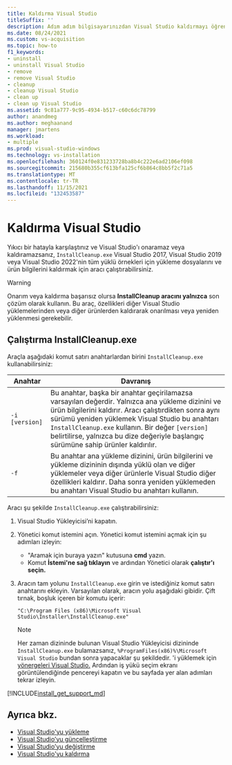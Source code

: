```yaml
---
title: Kaldırma Visual Studio
titleSuffix: ''
description: Adım adım bilgisayarınızdan Visual Studio kaldırmayı öğrenin.
ms.date: 08/24/2021
ms.custom: vs-acquisition
ms.topic: how-to
f1_keywords:
- uninstall
- uninstall Visual Studio
- remove
- remove Visual Studio
- cleanup
- cleanup Visual Studio
- clean up
- clean up Visual Studio
ms.assetid: 9c81a777-9c95-4934-b517-c60c6dc78799
author: anandmeg
ms.author: meghaanand
manager: jmartens
ms.workload:
- multiple
ms.prod: visual-studio-windows
ms.technology: vs-installation
ms.openlocfilehash: 360124f0e831233728ba8b4c222e6ad2106ef098
ms.sourcegitcommit: 215680b355cf613bfa125cf6b864c8bb5f2c71a5
ms.translationtype: MT
ms.contentlocale: tr-TR
ms.lasthandoff: 11/15/2021
ms.locfileid: "132453587"
---
```

# <a name="remove-visual-studio"></a>Kaldırma Visual Studio

Yıkıcı bir hatayla karşılaştınız ve Visual Studio'ı onaramaz veya kaldıramazsanız, `InstallCleanup.exe` Visual Studio 2017, Visual Studio 2019 veya Visual Studio 2022'nin tüm yüklü örnekleri için yükleme dosyalarını ve ürün bilgilerini kaldırmak için aracı çalıştırabilirsiniz.

> [!WARNING]
> Onarım veya kaldırma başarısız olursa **InstallCleanup aracını yalnızca** son çözüm olarak kullanın. Bu araç, özellikleri diğer Visual Studio yüklemelerinden veya diğer ürünlerden kaldırarak onarılması veya yeniden yüklenmesi gerekebilir.

## <a name="run-installcleanupexe"></a>Çalıştırma InstallCleanup.exe

Araçla aşağıdaki komut satırı anahtarlardan birini `InstallCleanup.exe` kullanabilirsiniz:

| Anahtar | Davranış |
|-----------------|--------------------|
|  `-i [version]`   | Bu anahtar, başka bir anahtar geçirilamazsa varsayılan değerdir. Yalnızca ana yükleme dizinini ve ürün bilgilerini kaldırır. Aracı çalıştırdikten sonra aynı sürümü yeniden yüklemek Visual Studio bu anahtarı `InstallCleanup.exe` kullanın. Bir değer `[version]` belirtilirse, yalnızca bu dize değeriyle başlangıç sürümüne sahip ürünler kaldırılır. |
|   `-f`           | Bu anahtar ana yükleme dizinini, ürün bilgilerini ve yükleme dizininin dışında yüklü olan ve diğer yüklemeler veya diğer ürünlerle Visual Studio diğer özellikleri kaldırır. Daha sonra yeniden yüklemeden bu anahtarı Visual Studio bu anahtarı kullanın. |

Aracı şu şekilde `InstallCleanup.exe` çalıştırabilirsiniz:

1. Visual Studio Yükleyicisi’ni kapatın.
1. Yönetici komut istemini açın. Yönetici komut istemini açmak için şu adımları izleyin:
   * "Aramak için buraya yazın" kutusuna **cmd** yazın.
   * Komut **İstemi'ne sağ tıklayın** ve ardından Yönetici olarak **çalıştır'ı seçin.**
1. Aracın tam yolunu `InstallCleanup.exe` girin ve istediğiniz komut satırı anahtarını ekleyin. Varsayılan olarak, aracın yolu aşağıdaki gibidir. Çift tırnak, boşluk içeren bir komutu içerir:

   ```shell
   "C:\Program Files (x86)\Microsoft Visual Studio\Installer\InstallCleanup.exe"
   ```

   > [!NOTE]
   > Her zaman dizininde bulunan Visual Studio Yükleyicisi dizininde `InstallCleanup.exe` bulamazsanız, `%ProgramFiles(x86)%\Microsoft Visual Studio` bundan sonra yapacaklar şu şekildedir. 'i yüklemek için [yönergeleri Visual Studio.](install-visual-studio.md) Ardından iş yükü seçim ekranı görüntülendiğinde pencereyi kapatın ve bu sayfada yer alan adımları tekrar izleyin.

[!INCLUDE[install_get_support_md](includes/install_get_support_md.md)]

## <a name="see-also"></a>Ayrıca bkz.

* [Visual Studio'yu yükleme](install-visual-studio.md)
* [Visual Studio’yu güncelleştirme](update-visual-studio.md)
* [Visual Studio’yu değiştirme](modify-visual-studio.md)
* [Visual Studio'yu kaldırma](uninstall-visual-studio.md)
